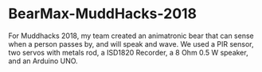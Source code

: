 # BearMax-MuddHacks-2018
For Muddhacks 2018, my team created an animatronic bear that can sense when a person passes by, and will speak and wave. We used a PIR sensor, two servos with metals rod, a ISD1820 Recorder, a 8 Ohm 0.5 W speaker, and an Arduino UNO. 
